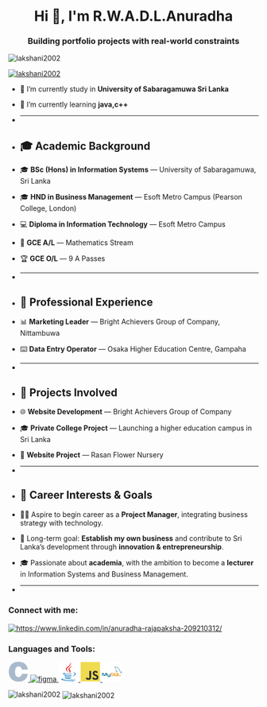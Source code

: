 <h1 align="center">Hi 👋, I'm R.W.A.D.L.Anuradha</h1>
<h3 align="center">Building portfolio projects with real-world constraints</h3>

<p align="left"> <img src="https://komarev.com/ghpvc/?username=lakshani2002&label=Profile%20views&color=0e75b6&style=flat" alt="lakshani2002" /> </p>

<p align="left"> <a href="https://github.com/ryo-ma/github-profile-trophy"><img src="https://github-profile-trophy.vercel.app/?username=lakshani2002" alt="lakshani2002" /></a> </p>

- 🔭 I’m currently study in **University of Sabaragamuwa Sri Lanka**

- 🌱 I’m currently learning **java,c++**

- ***
- ## 🎓 Academic Background

- 🎓 **BSc (Hons) in Information Systems** — University of Sabaragamuwa, Sri Lanka  
- 🎓 **HND in Business Management** — Esoft Metro Campus (Pearson College, London)  
- 💻 **Diploma in Information Technology** — Esoft Metro Campus  
- 🧮 **GCE A/L** — Mathematics Stream  
- 🏆 **GCE O/L** — 9 A Passes

- ***
- ## 💼 Professional Experience

- 📊 **Marketing Leader** — Bright Achievers Group of Company, Nittambuwa  
- ⌨️ **Data Entry Operator** — Osaka Higher Education Centre, Gampaha

- ***
- ## 🚀 Projects Involved

- 🌐 **Website Development** — Bright Achievers Group of Company  
- 🎓 **Private College Project** — Launching a higher education campus in Sri Lanka  
- 🌸 **Website Project** — Rasan Flower Nursery

- ***
- ## 🎯 Career Interests & Goals

- 👨‍💼 Aspire to begin career as a **Project Manager**, integrating business strategy with technology.  
- 🚀 Long-term goal: **Establish my own business** and contribute to Sri Lanka’s development through **innovation & entrepreneurship**.  
- 🎓 Passionate about **academia**, with the ambition to become a **lecturer** in Information Systems and Business Management.

- ***

<h3 align="left">Connect with me:</h3>
<p align="left">
<a href="https://linkedin.com/in/https://www.linkedin.com/in/anuradha-rajapaksha-209210312/" target="blank"><img align="center" src="https://raw.githubusercontent.com/rahuldkjain/github-profile-readme-generator/master/src/images/icons/Social/linked-in-alt.svg" alt="https://www.linkedin.com/in/anuradha-rajapaksha-209210312/" height="30" width="40" /></a>
</p>

<h3 align="left">Languages and Tools:</h3>
<p align="left"> <a href="https://www.cprogramming.com/" target="_blank" rel="noreferrer"> <img src="https://raw.githubusercontent.com/devicons/devicon/master/icons/c/c-original.svg" alt="c" width="40" height="40"/> </a> <a href="https://www.figma.com/" target="_blank" rel="noreferrer"> <img src="https://www.vectorlogo.zone/logos/figma/figma-icon.svg" alt="figma" width="40" height="40"/> </a> <a href="https://www.java.com" target="_blank" rel="noreferrer"> <img src="https://raw.githubusercontent.com/devicons/devicon/master/icons/java/java-original.svg" alt="java" width="40" height="40"/> </a> <a href="https://developer.mozilla.org/en-US/docs/Web/JavaScript" target="_blank" rel="noreferrer"> <img src="https://raw.githubusercontent.com/devicons/devicon/master/icons/javascript/javascript-original.svg" alt="javascript" width="40" height="40"/> </a> <a href="https://www.mysql.com/" target="_blank" rel="noreferrer"> <img src="https://raw.githubusercontent.com/devicons/devicon/master/icons/mysql/mysql-original-wordmark.svg" alt="mysql" width="40" height="40"/> </a> </p>

<p><img align="left" src="https://github-readme-stats.vercel.app/api/top-langs?username=lakshani2002&show_icons=true&locale=en&layout=compact" alt="lakshani2002" /></p>

<p>&nbsp;<img align="center" src="https://github-readme-stats.vercel.app/api?username=lakshani2002&show_icons=true&locale=en" alt="lakshani2002" /></p>
